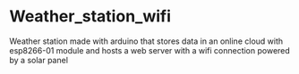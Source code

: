 # Weather_station_wifi
Weather station made with arduino that stores data in an online cloud with esp8266-01 module and hosts a web server with a wifi connection powered by a solar panel
